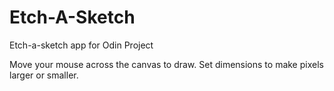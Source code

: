 # Etch-A-Sketch

Etch-a-sketch app for Odin Project

Move your mouse across the canvas to draw. Set dimensions to make pixels larger or smaller.
